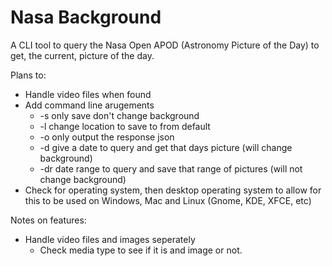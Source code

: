 # Nasa Background
A CLI tool to query the Nasa Open APOD (Astronomy Picture of the Day) to get, the current, picture of the day. 

Plans to: 
- Handle video files when found
- Add command line arugements
    - -s only save don't change background
    - -l change location to save to from default
    - -o only output the response json
    - -d give a date to query and get that days picture (will change background)
    - -dr date range to query and save that range of pictures (will not change background)
- Check for operating system, then desktop operating system to allow for this to be used on Windows, Mac and Linux (Gnome, KDE, XFCE, etc)

Notes on features:
- Handle video files and images seperately
    - Check media type to see if it is and image or not. 